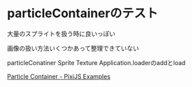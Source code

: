 # particleContainerのテスト

大量のスプライトを扱う時に良いっぽい

画像の扱い方法いくつかあって整理できていない

particleConatiner
Sprite
Texture
Application.loaderのaddとload

[Particle Container \- PixiJS Examples](https://pixijs.io/examples/#/demos-basic/particle-container.js)
